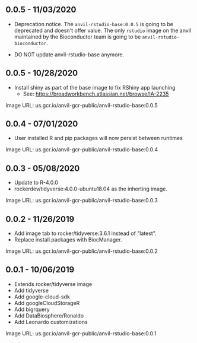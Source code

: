 ## 0.0.5 - 11/03/2020

- Deprecation notice. The `anvil-rstudio-base:0.0.5` is going to be
  deprecated and doesn't offer value. The only `rstudio` image on the
  anvil maintained by the Bioconductor team is going to be 
  `anvil-rstudio-bioconductor`.

- DO NOT update anvil-rstudio-base anymore.

## 0.0.5 - 10/28/2020

- Install shiny as part of the base image to fix RShiny app launching
   - See: https://broadworkbench.atlassian.net/browse/IA-2235

Image URL: us.gcr.io/anvil-gcr-public/anvil-rstudio-base:0.0.5

## 0.0.4 - 07/01/2020

- User installed R and pip packages will now persist between runtimes

Image URL: us.gcr.io/anvil-gcr-public/anvil-rstudio-base:0.0.4

## 0.0.3 - 05/08/2020

- Update to R-4.0.0
- rockerdev/tidyverse:4.0.0-ubuntu18.04 as the inherting image.

Image URL: us.gcr.io/anvil-gcr-public/anvil-rstudio-base:0.0.3

## 0.0.2 - 11/26/2019

- Add image tab to rocker/tidyverse:3.6.1 instead of "latest".
- Replace install.packages with BiocManager.

Image URL: us.gcr.io/anvil-gcr-public/anvil-rstudio-base:0.0.2

## 0.0.1 - 10/06/2019

- Extends rocker/tidyverse image
- Add tidyverse
- Add google-cloud-sdk
- Add googleCloudStorageR
- Add bigrquery
- Add DataBiosphere/Ronaldo
- Add Leonardo customizations

Image URL: us.gcr.io/anvil-gcr-public/anvil-rstudio-base:0.0.1

